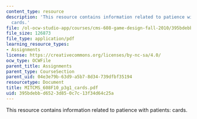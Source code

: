 ```yaml
---
content_type: resource
description: 'This resource contains information related to patience with patients:
  cards.'
file: /ol-ocw-studio-app/courses/cms-608-game-design-fall-2010/395bdebbd6523d850c7c13f34d64c25a_MITCMS_608F10_p3g1_cards.pdf
file_size: 126873
file_type: application/pdf
learning_resource_types:
- Assignments
license: https://creativecommons.org/licenses/by-nc-sa/4.0/
ocw_type: OCWFile
parent_title: Assignments
parent_type: CourseSection
parent_uid: 04e3e79b-63d9-a5b7-8d34-739dfbf35194
resourcetype: Document
title: MITCMS_608F10_p3g1_cards.pdf
uid: 395bdebb-d652-3d85-0c7c-13f34d64c25a
---
```

This resource contains information related to patience with patients: cards.